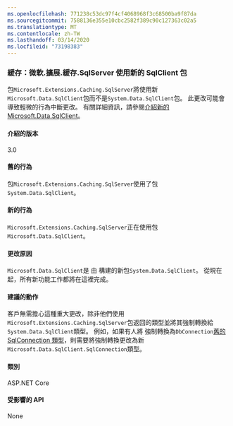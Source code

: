 ```yaml
---
ms.openlocfilehash: 771238c53dc97f4cf4068968f3c68500ba9f87da
ms.sourcegitcommit: 7588136e355e10cbc2582f389c90c127363c02a5
ms.translationtype: MT
ms.contentlocale: zh-TW
ms.lasthandoff: 03/14/2020
ms.locfileid: "73198383"
---
```

### <a name="caching-microsoftextensionscachingsqlserver-uses-new-sqlclient-package"></a>緩存：微軟.擴展.緩存.SqlServer 使用新的 SqlClient 包

包`Microsoft.Extensions.Caching.SqlServer`將使用新`Microsoft.Data.SqlClient`包而不是`System.Data.SqlClient`包。 此更改可能會導致輕微的行為中斷更改。 有關詳細資訊，請參閱[介紹新的 Microsoft.Data.SqlClient](https://devblogs.microsoft.com/dotnet/introducing-the-new-microsoftdatasqlclient/)。

#### <a name="version-introduced"></a>介紹的版本

3.0

#### <a name="old-behavior"></a>舊的行為

包`Microsoft.Extensions.Caching.SqlServer`使用了包`System.Data.SqlClient`。

#### <a name="new-behavior"></a>新的行為

`Microsoft.Extensions.Caching.SqlServer`正在使用包`Microsoft.Data.SqlClient`。

#### <a name="reason-for-change"></a>更改原因

`Microsoft.Data.SqlClient`是 由 構建的新包`System.Data.SqlClient`。 從現在起，所有新功能工作都將在這裡完成。

#### <a name="recommended-action"></a>建議的動作

客戶無需擔心這種重大更改，除非他們使用`Microsoft.Extensions.Caching.SqlServer`包返回的類型並將其強制轉換給`System.Data.SqlClient`類型。 例如，如果有人將 強制轉換為`DbConnection`[舊的 SqlConnection 類型](xref:System.Data.SqlClient.SqlConnection)，則需要將強制轉換更改為新`Microsoft.Data.SqlClient.SqlConnection`類型。

#### <a name="category"></a>類別

ASP.NET Core

#### <a name="affected-apis"></a>受影響的 API

None

<!-- 

#### Affected APIs

Not detectable via API analysis

-->
